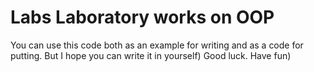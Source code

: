 # Labs Laboratory works on OOP
You can use this code both as an example for writing and as a code for putting. 
But I hope you can write it in yourself)
Good luck.
Have fun)
